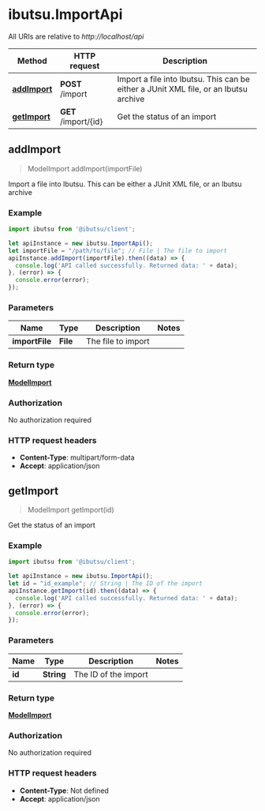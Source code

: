 # ibutsu.ImportApi

All URIs are relative to *http://localhost/api*

Method | HTTP request | Description
------------- | ------------- | -------------
[**addImport**](ImportApi.md#addImport) | **POST** /import | Import a file into Ibutsu. This can be either a JUnit XML file, or an Ibutsu archive
[**getImport**](ImportApi.md#getImport) | **GET** /import/{id} | Get the status of an import



## addImport

> ModelImport addImport(importFile)

Import a file into Ibutsu. This can be either a JUnit XML file, or an Ibutsu archive

### Example

```javascript
import ibutsu from '@ibutsu/client';

let apiInstance = new ibutsu.ImportApi();
let importFile = "/path/to/file"; // File | The file to import
apiInstance.addImport(importFile).then((data) => {
  console.log('API called successfully. Returned data: ' + data);
}, (error) => {
  console.error(error);
});

```

### Parameters


Name | Type | Description  | Notes
------------- | ------------- | ------------- | -------------
 **importFile** | **File**| The file to import | 

### Return type

[**ModelImport**](ModelImport.md)

### Authorization

No authorization required

### HTTP request headers

- **Content-Type**: multipart/form-data
- **Accept**: application/json


## getImport

> ModelImport getImport(id)

Get the status of an import

### Example

```javascript
import ibutsu from '@ibutsu/client';

let apiInstance = new ibutsu.ImportApi();
let id = "id_example"; // String | The ID of the import
apiInstance.getImport(id).then((data) => {
  console.log('API called successfully. Returned data: ' + data);
}, (error) => {
  console.error(error);
});

```

### Parameters


Name | Type | Description  | Notes
------------- | ------------- | ------------- | -------------
 **id** | **String**| The ID of the import | 

### Return type

[**ModelImport**](ModelImport.md)

### Authorization

No authorization required

### HTTP request headers

- **Content-Type**: Not defined
- **Accept**: application/json

